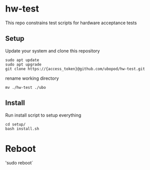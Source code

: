 # hw-test
This repo constrains test scripts for hardware acceptance tests

## Setup

Update your system and clone this repository 

```
sudo apt update  
sudo apt upgrade  
git clone https://{access_token}@github.com/ubopod/hw-test.git
```

rename working directory

`mv ./hw-test ./ubo`

## Install

Run install script to setup everything

```
cd setup/  
bash install.sh
```

# Reboot

'sudo reboot`


